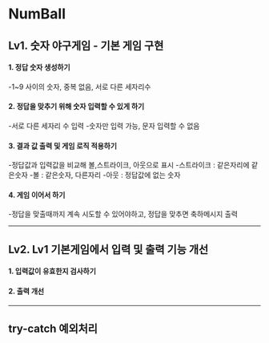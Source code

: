 # NumBall

## Lv1. 숫자 야구게임 - 기본 게임 구현

#### 1. 정답 숫자 생성하기
-1~9 사이의 숫자, 중복 없음, 서로 다른 세자리수


#### 2. 정답을 맞추기 위해 숫자 입력할 수 있게 하기
-서로 다른 세자리 수 입력
-숫자만 입력 가능, 문자 입력할 수 없음


#### 3. 결과 값 출력 및 게임 로직 적용하기
-정답값과 입력값을 비교해 볼,스트라이크, 아웃으로 표시
-스트라이크 : 같은자리에 같은숫자
-볼 : 같은숫자, 다른자리
-아웃 : 정답값에 없는 숫자


#### 4. 게임 이어서 하기
-정답을 맞출때까지 계속 시도할 수 있어야하고, 정답을 맞추면 축하메시지 출력


-----
## Lv2. Lv1 기본게임에서 입력 및 출력 기능 개선

#### 1. 입력값이 유효한지 검사하기


#### 2. 출력 개선


----
## try-catch 예외처리
